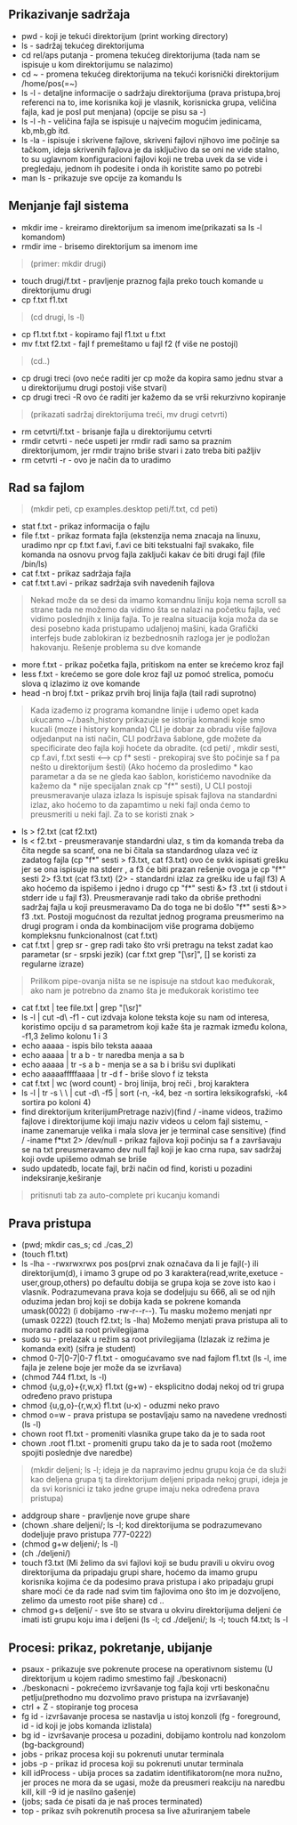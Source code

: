 
## Prikazivanje sadržaja
 - pwd - koji je tekući direktorijum (print working directory)
 - ls - sadržaj tekućeg direktorijuma
 - cd rel/aps putanja - promena tekućeg direktorijuma (tada nam se ispisuje u kom direktorijumu se nalazimo)
 - cd ~ - promena tekućeg direktorijuma na tekući korisnički direktorijum /home/pos(=~)
 - ls -l - detaljne informacije o sadržaju direktorijuma (prava pristupa,broj referenci na to, ime korisnika koji je vlasnik, korisnicka grupa, veličina fajla, kad je posl put menjana)  (opcije se pisu sa -)  
 - ls -l -h - veličina fajla se ispisuje u najvećim mogućim jedinicama, kb,mb,gb itd.
 - ls -la - ispisuje i skrivene fajlove, skriveni fajlovi njihovo ime počinje sa tačkom, ideja skrivenih fajlova je da
   isključivo da se oni ne vide stalno, to su uglavnom konfiguracioni fajlovi koji ne treba uvek da se vide i pregledaju, jednom ih
   podesite i onda ih koristite samo po potrebi
 - man ls - prikazuje sve opcije za komandu ls


## Menjanje fajl sistema
 - mkdir ime - kreiramo direktorijum sa imenom ime(prikazati sa ls -l komandom) 
 - rmdir ime - brisemo direktorijum sa imenom ime
> (primer: mkdir drugi)
 - touch drugi/f.txt - pravljenje praznog fajla preko touch komande u direktorijumu drugi
 - cp f.txt f1.txt
> (cd drugi, ls -l)
 - cp f1.txt f.txt - kopiramo fajl f1.txt u f.txt
 - mv f.txt f2.txt - fajl f premeštamo u fajl f2 (f više ne postoji)
> (cd..)
 - cp drugi treci (ovo neće raditi jer cp može da kopira samo jednu stvar a u direktorijumu drugi postoji više stvari)
 - cp drugi treci -R  ovo će raditi jer kažemo da se vrši rekurzivno kopiranje
> (prikazati sadržaj direktorijuma treći, mv drugi cetvrti)
 - rm cetvrti/f.txt - brisanje fajla u direktorijumu cetvrti
 - rmdir cetvrti - neće uspeti jer rmdir radi samo sa praznim direktorijumom, jer rmdir trajno briše stvari i zato treba biti pažljiv
 - rm cetvrti -r - ovo je način da to uradimo

## Rad sa fajlom
> (mkdir peti, cp examples.desktop peti/f.txt, cd peti)
 - stat f.txt - prikaz informacija o fajlu
 - file f.txt - prikaz formata fajla (ekstenzija nema znacaja na linuxu, uradimo npr cp f.txt f.avi,  f.avi ce biti tekstualni fajl svakako, file komanda na osnovu prvog fajla zaključi kakav će biti drugi fajl (file /bin/ls)
 - cat f.txt - prikaz sadržaja fajla
 - cat f.txt t.avi - prikaz sadržaja svih navedenih fajlova
> Nekad može da se desi da imamo komandnu liniju koja nema scroll sa strane tada ne možemo da vidimo šta se nalazi na početku fajla, već vidimo poslednjih x linija fajla. To je realna situacija  koja moža da se desi posebno kada pristupamo udaljenoj mašini, kada Grafički interfejs bude zablokiran iz bezbednosnih razloga jer je podložan hakovanju. Rešenje problema su dve komande
 - more f.txt - prikaz početka fajla, pritiskom na enter se krećemo kroz fajl
 - less f.txt - krećemo se gore dole kroz fajl uz pomoć strelica, pomoću slova q izlazimo iz ove komande
 - head -n broj f.txt - prikaz prvih broj linija fajla (tail radi suprotno)
> Kada izađemo iz programa komandne linije i uđemo opet kada ukucamo ~/.bash_history prikazuje se istorija komandi koje smo kucali (moze i history komanda) CLI je dobar za obradu više fajlova odjedanput na isti način, CLI podržava šablone, gde možete da specificirate deo fajla koji hoćete da obradite. (cd peti/ , mkdir sesti, cp f.avi, f.txt sesti   <--> cp f* sesti - prekopiraj sve što počinje sa f pa nešto u direktorijum šesti) (Ako hoćemo da prosledimo * kao parametar a da se ne gleda kao šablon, koristićemo navodnike da kažemo da * nije specijalan znak cp "f*" sesti), U CLI postoji preusmeravanje ulaza izlaza  ls ispisuje spisak fajlova na standardni izlaz, ako hoćemo to da zapamtimo u neki fajl onda ćemo to preusmeriti u neki fajl. Za to se koristi znak >
 - ls > f2.txt (cat f2.txt)
 - ls < f2.txt - preusmeravanje standardni ulaz, s tim da komanda treba da čita negde sa scanf, ona ne bi čitala sa standardnog ulaza već iz zadatog fajla (cp "f*" sesti > f3.txt, cat f3.txt) ovo će svkk ispisati grešku jer se ona ispisuje na stderr , a f3 će biti prazan   rešenje ovoga je cp "f*" sesti 2> f3.txt (cat f3.txt) (2> - standardni izlaz za grešku ide u fajl f3)  A ako hoćemo da ispišemo i jedno i drugo cp "f*" sesti &> f3 .txt  (i stdout i stderr ide u fajl f3). Preusmeravanje radi tako da obriše prethodni sadržaj fajla u koji preusmeravamo Da do toga ne bi došlo "f*" sesti &>> f3 .txt. Postoji mogućnost da rezultat jednog programa preusmerimo na drugi program i onda da kombinacijom više programa dobijemo kompleksnu funkcionalnost (cat f.txt)
 - cat f.txt | grep sr - grep radi tako što vrši pretragu na tekst zadat kao parametar (sr - srpski jezik) (car f.txt grep "[\sr\]",   [] se koristi za regularne izraze)
> Prilikom pipe-ovanja ništa se ne ispisuje na stdout kao međukorak, ako nam je potrebno da znamo šta je međukorak koristimo  tee
 - cat f.txt | tee file.txt | grep "[\sr\]"
 - ls -l | cut -d\ -f1 - cut izdvaja kolone teksta koje su nam od interesa, koristimo opciju d sa parametrom koji kaže šta je razmak između kolona, -f1,3 želimo kolonu 1 i 3 
 - echo aaaaa - ispis bilo teksta aaaaa
 - echo aaaaa | tr a b - tr naredba menja a sa b
 - echo aaaaa | tr -s a b - menja se a sa b i brišu svi duplikati 
 - echo aaaaafffffaaaa | tr -d f - briše slovo f iz teksta
 - cat f.txt | wc (word count) - broj linija, broj reči , broj karaktera
 - ls -l | tr -s \  \  | cut -d\  -f5 | sort (-n, -k4, bez -n sortira leksikografski, -k4 sortira po koloni 4)
 - find direktorijum kriterijumPretrage naziv)(find / -iname videos,  tražimo fajlove i direktorijume koji imaju naziv videos u celom fajl sistemu, -iname zanemaruje velika i mala slova jer je terminal case sensitive) (find / -iname f\*txt 2> /dev/null - prikaz fajlova koji počinju sa f a završavaju se na txt preusmeravamo dev null fajl koji je kao crna rupa, sav sadržaj koji ovde upišemo odmah se briše
 - sudo updatedb, locate fajl, brži način od find, koristi u pozadini indeksiranje,keširanje

> pritisnuti tab za auto-complete pri kucanju komandi

## Prava pristupa
 - (pwd;  mkdir cas_s; cd ./cas_2)
 - (touch f1.txt)
 - ls -lha  -   -rwxrwxrwx pos pos(prvi znak označava da li je fajl(-) ili direktorijum(d), i imamo 3 grupe od po 3 karaktera(read,write,exetuce - user,group,others) po defaultu dobija se grupa koja se zove isto kao i vlasnik. Podrazumevana prava koja se dodeljuju su 666, ali se od njih oduzima jedan broj koji se dobija kada se pokrene komanda umask(0022) (i dobijamo -rw-r--r--). Tu masku možemo menjati npr (umask 0222) (touch f2.txt; ls -lha) Možemo menjati prava pristupa ali to moramo raditi sa root privilegijama
 - sudo su - prelazak u režim sa root privilegijama (Izlazak iz režima je komanda exit) (sifra je student)
 - chmod 0-7|0-7|0-7 f1.txt - omogućavamo sve nad fajlom f1.txt (ls -l, ime fajla je zelene boje jer može da se izvršava) 
 - (chmod 744 f1.txt, ls -l)
 - chmod {u,g,o}+{r,w,x} f1.txt  (g+w) - eksplicitno dodaj nekoj od tri grupa određeno pravo pristupa
 - chmod  {u,g,o}-{r,w,x} f1.txt (u-x) - oduzmi neko pravo
 - chmod o=w - prava pristupa se postavljaju samo na navedene vrednosti (ls -l)
 - chown root f1.txt - promeniti vlasnika grupe tako da je to sada root
 - chown .root f1.txt - promeniti grupu tako da je to sada root (možemo spojiti poslednje dve naredbe)

> (mkdir deljeni; ls -l; ideja je da napravimo jednu grupu koja će da služi kao deljena grupa tj ta direktorijum deljeni pripada nekoj grupi, ideja je da svi korisnici iz tako jedne grupe imaju neka određena prava pristupa)
 - addgroup share - pravljenje nove grupe share
 - (chown .share deljeni/; ls -l; kod direktorijuma se podrazumevano dodeljuje pravo pristupa 777-0222)
 - (chmod g+w deljeni/; ls -l)
 - (ch ./deljeni/)
 - touch f3.txt (Mi želimo da svi fajlovi koji se budu pravili u okviru ovog direktorijuma da pripadaju grupi share, hoćemo da imamo grupu korisnika kojima će da podesimo prava pristupa i ako pripadaju grupi share moći će da rade nad svim tim fajlovima ono što im je dozvoljeno, zelimo da umesto root piše share) cd ..
 - chmod g+s deljeni/ - sve što se stvara u okviru direktorijuma deljeni će imati isti grupu koju ima i deljeni (ls -l; cd ./deljeni/;  ls -l; touch f4.txt; ls -l

## Procesi: prikaz, pokretanje, ubijanje
 - psaux - prikazuje sve pokrenute procese na operativnom sistemu (U direktorijum u kojem radimo smestimo fajl ./beskonacni)
 - ./beskonacni - pokrećemo izvršavanje tog fajla koji vrti beskonačnu petlju(prethodno mu dozvolimo pravo pristupa na izvršavanje)
 - ctrl + Z - stopiranje tog procesa
 - fg id - izvršavanje procesa se nastavlja u istoj konzoli (fg - foreground, id - id koji je jobs komanda izlistala)
 - bg id - izvršavanje procesa u pozadini, dobijamo kontrolu nad konzolom (bg-background)
 - jobs - prikaz procesa koji su pokrenuti unutar terminala  
 - jobs -p - prikaz id procesa koji su pokrenuti unutar terminala
 - kill idProcess - ubija proces sa zadatim identifikatorom(ne mora nužno, jer proces ne mora da se ugasi, može da preusmeri reakciju na naredbu kill, kill -9 id je nasilno gašenje) 
 - (jobs; sada će pisati da je naš proces terminated)
 - top - prikaz svih pokrenutih procesa sa live ažuriranjem tabele